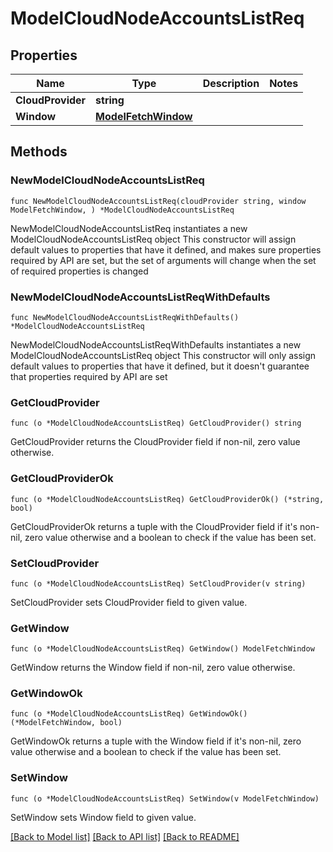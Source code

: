 # ModelCloudNodeAccountsListReq

## Properties

Name | Type | Description | Notes
------------ | ------------- | ------------- | -------------
**CloudProvider** | **string** |  | 
**Window** | [**ModelFetchWindow**](ModelFetchWindow.md) |  | 

## Methods

### NewModelCloudNodeAccountsListReq

`func NewModelCloudNodeAccountsListReq(cloudProvider string, window ModelFetchWindow, ) *ModelCloudNodeAccountsListReq`

NewModelCloudNodeAccountsListReq instantiates a new ModelCloudNodeAccountsListReq object
This constructor will assign default values to properties that have it defined,
and makes sure properties required by API are set, but the set of arguments
will change when the set of required properties is changed

### NewModelCloudNodeAccountsListReqWithDefaults

`func NewModelCloudNodeAccountsListReqWithDefaults() *ModelCloudNodeAccountsListReq`

NewModelCloudNodeAccountsListReqWithDefaults instantiates a new ModelCloudNodeAccountsListReq object
This constructor will only assign default values to properties that have it defined,
but it doesn't guarantee that properties required by API are set

### GetCloudProvider

`func (o *ModelCloudNodeAccountsListReq) GetCloudProvider() string`

GetCloudProvider returns the CloudProvider field if non-nil, zero value otherwise.

### GetCloudProviderOk

`func (o *ModelCloudNodeAccountsListReq) GetCloudProviderOk() (*string, bool)`

GetCloudProviderOk returns a tuple with the CloudProvider field if it's non-nil, zero value otherwise
and a boolean to check if the value has been set.

### SetCloudProvider

`func (o *ModelCloudNodeAccountsListReq) SetCloudProvider(v string)`

SetCloudProvider sets CloudProvider field to given value.


### GetWindow

`func (o *ModelCloudNodeAccountsListReq) GetWindow() ModelFetchWindow`

GetWindow returns the Window field if non-nil, zero value otherwise.

### GetWindowOk

`func (o *ModelCloudNodeAccountsListReq) GetWindowOk() (*ModelFetchWindow, bool)`

GetWindowOk returns a tuple with the Window field if it's non-nil, zero value otherwise
and a boolean to check if the value has been set.

### SetWindow

`func (o *ModelCloudNodeAccountsListReq) SetWindow(v ModelFetchWindow)`

SetWindow sets Window field to given value.



[[Back to Model list]](../README.md#documentation-for-models) [[Back to API list]](../README.md#documentation-for-api-endpoints) [[Back to README]](../README.md)


